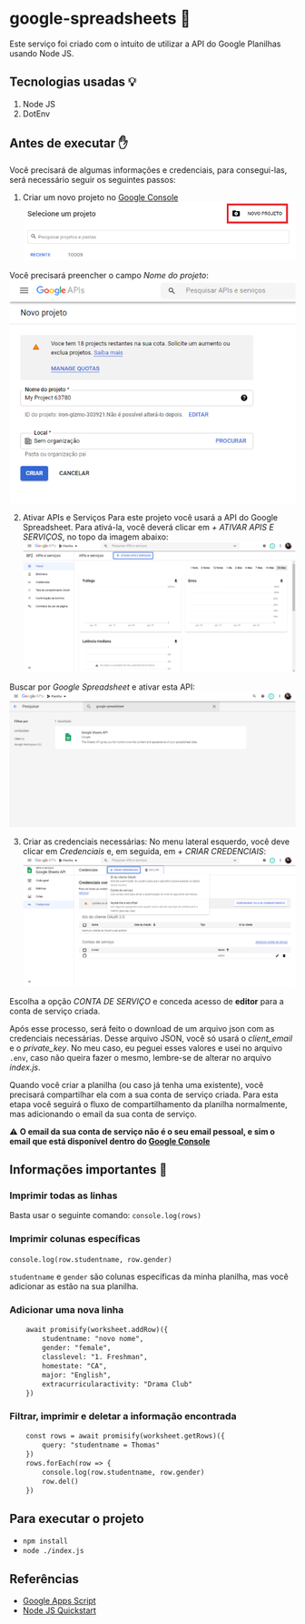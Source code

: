 # google-spreadsheets :bookmark_tabs:

Este serviço foi criado com o intuito de utilizar a API do Google Planilhas usando Node JS.

## Tecnologias usadas :bulb:
1. Node JS
2. DotEnv

## Antes de executar :hand:
Você precisará de algumas informações e credenciais, para consegui-las, será necessário seguir os seguintes passos:

1. Criar um novo projeto no [Google Console](https://console.developers.google.com/)
![Tela de criação de projeto](/assets/images/imagem-1.png)

Você precisará preencher o campo _Nome do projeto_:
![Informações para criar o projeto](/assets/images/imagem-2.png)

2. Ativar APIs e Serviços
Para este projeto você usará a API do Google Spreadsheet. Para ativá-la, você deverá clicar em _+ ATIVAR APIS E SERVIÇOS_, no topo da imagem abaixo:
![Ativar APIs e Serviços](/assets/images/imagem-3.png)

Buscar por _Google Spreadsheet_ e ativar esta API:
![Ativa a API Google Spreadsheet](/assets/images/imagem-4.png)

3. Criar as credenciais necessárias:
No menu lateral esquerdo, você deve clicar em _Credenciais_ e, em seguida, em _+ CRIAR CREDENCIAIS_:
![Tela de criar credenciais](/assets/images/imagem-5.png)

Escolha a opção _CONTA DE SERVIÇO_ e conceda acesso de **editor** para a conta de serviço criada.

Após esse processo, será feito o download de um arquivo json com as credenciais necessárias. Desse arquivo JSON, você só usará o *client_email* e o *private_key*. No meu caso, eu peguei esses valores e usei no arquivo `.env`, caso não queira fazer o mesmo, lembre-se de alterar no arquivo _index.js_.

Quando você criar a planilha (ou caso já tenha uma existente), você precisará compartilhar ela com a sua conta de serviço criada. Para esta etapa você seguirá o fluxo de compartilhamento da planilha normalmente, mas adicionando o email da sua conta de serviço.

:warning: **O email da sua conta de serviço não é o seu email pessoal, e sim o email que está disponível dentro do [Google Console](https://console.developers.google.com/)**

## Informações importantes :speech_balloon:
### Imprimir todas as linhas
Basta usar o seguinte comando: 
`console.log(rows)`

### Imprimir colunas específicas
`console.log(row.studentname, row.gender)`

`studentname` e `gender` são colunas específicas da minha planilha, mas você adicionar as estão na sua planilha.

### Adicionar uma nova linha
~~~
    await promisify(worksheet.addRow)({
        studentname: "novo nome",
        gender: "female",
        classlevel: "1. Freshman",
        homestate: "CA",
        major: "English",
        extracurricularactivity: "Drama Club"
    })
~~~

### Filtrar, imprimir e deletar a informação encontrada
~~~
    const rows = await promisify(worksheet.getRows)({
        query: "studentname = Thomas"
    })
    rows.forEach(row => {
        console.log(row.studentname, row.gender)
        row.del()
    })
~~~

## Para executar o projeto
- `npm install`
- `node ./index.js`

## Referências
- [Google Apps Script](https://developers.google.com/apps-script/reference/spreadsheet/sheet)
- [Node JS Quickstart](https://developers.google.com/sheets/api/quickstart/nodejs)